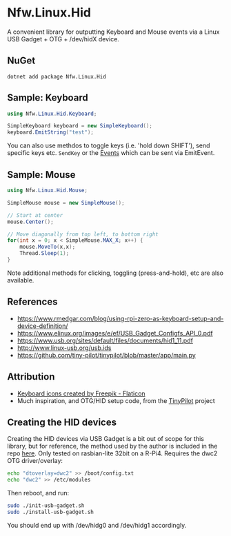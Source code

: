 # Nfw.Linux.Hid

A convenient library for outputting Keyboard and Mouse events via a Linux USB Gadget + OTG + /dev/hidX device.

## NuGet

```dotnet add package Nfw.Linux.Hid```

## Sample: Keyboard

```csharp
using Nfw.Linux.Hid.Keyboard;

SimpleKeyboard keyboard = new SimpleKeyboard();
keyboard.EmitString("test");
```

You can also use methdos to toggle keys (i.e. 'hold down SHIFT'), send specific keys etc.  ```SendKey``` or the [Events](https://github.com/nate-yocom/Nfw.Linux.Hid/blob/main/lib/Nfw.Linux.Hid/Keyboard/KeyEvents.cs) which can be sent via EmitEvent.

## Sample: Mouse

```csharp
using Nfw.Linux.Hid.Mouse;

SimpleMouse mouse = new SimpleMouse();

// Start at center
mouse.Center();

// Move diagonally from top left, to bottom right
for(int x = 0; x < SimpleMouse.MAX_X; x++) {    
    mouse.MoveTo(x,x);
    Thread.Sleep(1);    
}
```

Note additional methods for clicking, toggling (press-and-hold), etc are also available.

## References
- https://www.rmedgar.com/blog/using-rpi-zero-as-keyboard-setup-and-device-definition/
- https://www.elinux.org/images/e/ef/USB_Gadget_Configfs_API_0.pdf
- https://www.usb.org/sites/default/files/documents/hid1_11.pdf
- http://www.linux-usb.org/usb.ids
- https://github.com/tiny-pilot/tinypilot/blob/master/app/main.py


## Attribution
- [Keyboard icons created by Freepik - Flaticon](https://www.flaticon.com/free-icons/keyboard)
- Much inspiration, and OTG/HID setup code, from the [TinyPilot](https://tinypilotkvm.com) project

## Creating the HID devices

Creating the HID devices via USB Gadget is a bit out of scope for this library, but for reference, the method used by the author is included in the repo [here](https://github.com/nate-yocom/Nfw.Linux.Hid/tree/main/hid-scripts).  Only tested on rasbian-lite 32bit on a R-Pi4.  Requires the dwc2 OTG driver/overlay:

```bash
echo "dtoverlay=dwc2" >> /boot/config.txt
echo "dwc2" >> /etc/modules
```

Then reboot, and run:

```bash
sudo ./init-usb-gadget.sh
sudo ./install-usb-gadget.sh
```

You should end up with /dev/hidg0 and /dev/hidg1 accordingly.
